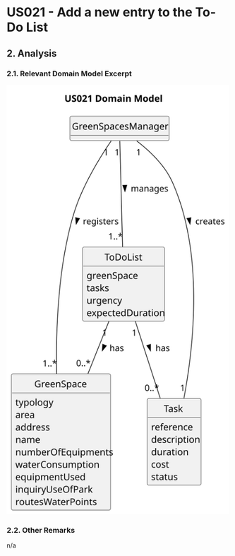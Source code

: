 # US021 - Add a new entry to the To-Do List

## 2. Analysis

### 2.1. Relevant Domain Model Excerpt 

![Domain Model](svg/us021-domain-model.svg)

### 2.2. Other Remarks

n/a